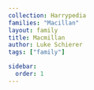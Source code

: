 ```yaml
---
collection: Harrypedia
families: "Macillan"
layout: family
title: Macmillan
author: Luke Schierer
tags: ["family"]

sidebar:
  order: 1
---
```

